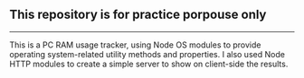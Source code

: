 ## This repository is for practice porpouse only
-----------------------------------------
This is a PC RAM usage tracker, using Node OS modules to provide operating system-related utility methods and properties. I also used Node HTTP modules to create a simple server to show on client-side the results.
